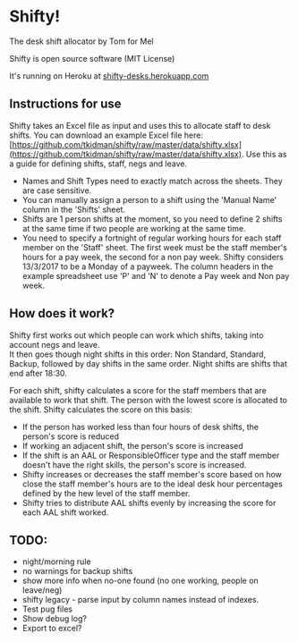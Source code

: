 # Shifty! 
The desk shift allocator by Tom for Mel

Shifty is open source software (MIT License)

It's running on Heroku at [shifty-desks.herokuapp.com](http://shifty-desks.herokuapp.com)
 
## Instructions for use
 
Shifty takes an Excel file as input and uses this to allocate staff to desk shifts.
You can download an example Excel file here: 
[https://github.com/tkidman/shifty/raw/master/data/shifty.xlsx](https://github.com/tkidman/shifty/raw/master/data/shifty.xlsx).
Use this as a guide for defining shifts, staff, negs and leave.

* Names and Shift Types need to exactly match across the sheets.  They are case sensitive.
* You can manually assign a person to a shift using the 'Manual Name' column in the 'Shifts' sheet.
* Shifts are 1 person shifts at the moment, so you need to define 2 shifts at the same time if two people are working
at the same time.
* You need to specify a fortnight of regular working hours for each staff member on the 'Staff' sheet. 
The first week must be the staff member's hours for a pay week, 
the second for a non pay week. Shifty considers 13/3/2017 to be a Monday of a payweek. 
The column headers in the example spreadsheet use 'P' and 'N' to
denote a Pay week and Non pay week.

## How does it work?

Shifty first works out which people can work which shifts, taking into account negs and leave.  
It then goes though night shifts in this order: Non Standard, Standard, Backup, followed by day shifts in the same order.
Night shifts are shifts that end after 18:30.

For each shift, shifty calculates a score for the staff members that are available to work that shift. The person with 
the lowest score is allocated to the shift. Shifty calculates the score on this basis:
* If the person has worked less than four hours of desk shifts, the person's score is reduced
* If working an adjacent shift, the person's score is increased
* If the shift is an AAL or ResponsibleOfficer type and the staff member doesn't have the right skills, the person's score is increased.
* Shifty increases or decreases the staff member's score based on how close the staff member's hours 
are to the ideal desk hour percentages defined by the hew level of the staff member.
* Shifty tries to distribute AAL shifts evenly by increasing the score for each AAL shift worked.
 
## TODO:
 * night/morning rule
 * no warnings for backup shifts
 * show more info when no-one found (no one working, people on leave/neg)
 * shifty legacy - parse input by column names instead of indexes.
 * Test pug files
 * Show debug log?
 * Export to excel?